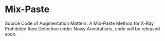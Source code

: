 # Mix-Paste
Source Code of Augmentation Matters: A Mix-Paste Method for X-Ray Prohibited Item Detection under Noisy Annotations, code will be released soon.
